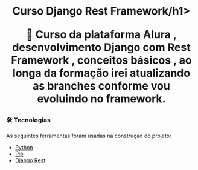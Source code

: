 <h1 align="center">Curso Django Rest Framework/h1>
<p align="center">🚀 Curso da plataforma Alura , desenvolvimento Django com Rest Framework , conceitos básicos , ao longa da formação irei atualizando as branches conforme vou evoluindo no framework.</p>
  
### 🛠 Tecnologias

As seguintes ferramentas foram usadas na construção do projeto:

- [Python](https://www.python.org/)
- [Pip](https://pypi.org/project/pip/)
- [Django Rest](https://www.django-rest-framework.org/)

  
  
